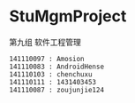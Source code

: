 ﻿# StuMgmProject
第九组
软件工程管理
```
141110097 : Amosion
141110083 : AndroidHense
141110103 : chenchuxu
141110111 : 1431403453
141110087 : zoujunjie124
```
